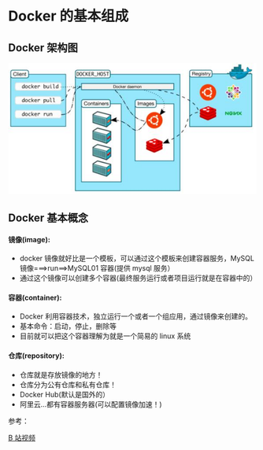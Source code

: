 # Docker 的基本组成

## Docker 架构图

![Docker架构图](../img/docker架构图.jpeg)

## Docker 基本概念

#### 镜像(image):

- docker 镜像就好比是一个模板，可以通过这个模板来创建容器服务，MySQL 镜像===>run==>MySQL01 容器(提供 mysql 服务）
- 通过这个镜像可以创建多个容器(最终服务运行或者项目运行就是在容器中的）

#### 容器(container):

- Docker 利用容器技术，独立运行一个或者一个组应用，通过镜像来创建的。
- 基本命令：启动，停止，删除等
- 目前就可以把这个容器理解为就是一个简易的 linux 系统

#### 仓库(repository):

- 仓库就是存放镜像的地方！
- 仓库分为公有仓库和私有仓库！
- Docker Hub(默认是国外的）
- 阿里云…都有容器服务器(可以配置镜像加速！)

参考：

[B 站视频](https://www.bilibili.com/video/BV1og4y1q7M4?p=8)
